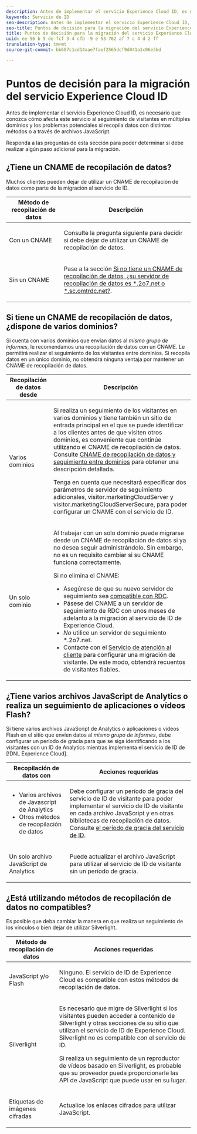 ```yaml
---
description: Antes de implementar el servicio Experience Cloud ID, es necesario que conozca cómo afecta este servicio al seguimiento de visitantes en múltiples dominios y los problemas potenciales si recopila datos con distintos métodos o a través de archivos JavaScript.
keywords: Servicio de ID
seo-description: Antes de implementar el servicio Experience Cloud ID, es necesario que conozca cómo afecta este servicio al seguimiento de visitantes en múltiples dominios y los problemas potenciales si recopila datos con distintos métodos o a través de archivos JavaScript.
seo-title: Puntos de decisión para la migración del servicio Experience Cloud ID
title: Puntos de decisión para la migración del servicio Experience Cloud ID
uuid: ee 56 b 5 de-fcf 3-4 cfb -9 e 53-762 af 7 c 4 d 2 ff
translation-type: tm+mt
source-git-commit: bb687c1cd14aae7faef2565dcf9d041a1c06e3bd

---
```



# Puntos de decisión para la migración del servicio Experience Cloud ID

Antes de implementar el servicio Experience Cloud ID, es necesario que conozca cómo afecta este servicio al seguimiento de visitantes en múltiples dominios y los problemas potenciales si recopila datos con distintos métodos o a través de archivos JavaScript.

Responda a las preguntas de esta sección para poder determinar si debe realizar algún paso adicional para la migración.

## ¿Tiene un CNAME de recopilación de datos?

Muchos clientes pueden dejar de utilizar un CNAME de recopilación de datos como parte de la migración al servicio de ID.

<table id="table_13F7C1E3D64D4F86B0149C9D3B54AADD"> 
 <thead> 
  <tr> 
   <th colname="col1" class="entry"> Método de recopilación de datos </th> 
   <th colname="col2" class="entry"> Descripción </th> 
  </tr> 
 </thead>
 <tbody> 
  <tr> 
   <td colname="col1"> <p>Con un CNAME </p> </td> 
   <td colname="col2"> <p>Consulte la pregunta siguiente para decidir si debe dejar de utilizar un CNAME de recopilación de datos. </p> </td> 
  </tr> 
  <tr> 
   <td colname="col1"> <p>Sin un CNAME </p> </td> 
   <td colname="col2"> <p>Pase a la sección <a href="../../mcvid-reference/mcvid-analytics-reference/mcvid-migration-decisions.md#section-34dabde7780e4a339f134c0ca7768961" format="dita" scope="local">Si no tiene un CNAME de recopilación de datos, ¿su servidor de recopilación de datos es *.2o7.net o *.sc.omtrdc.net?</a>. </p> </td> 
  </tr> 
 </tbody> 
</table>

## Si tiene un CNAME de recopilación de datos, ¿dispone de varios dominios?

Si cuenta con varios dominios que envían datos al *mismo grupo de informes*, le recomendamos una recopilación de datos con un CNAME. Le permitirá realizar el seguimiento de los visitantes entre dominios. Si recopila datos en un único dominio, no obtendrá ninguna ventaja por mantener un CNAME de recopilación de datos.

<table id="table_D132BCA243E54657AEC930559343FDD3"> 
 <thead> 
  <tr> 
   <th colname="col1" class="entry"> Recopilación de datos desde </th> 
   <th colname="col2" class="entry"> Descripción </th> 
  </tr> 
 </thead>
 <tbody> 
  <tr> 
   <td colname="col1"> <p>Varios dominios </p> </td> 
   <td colname="col2"> <p>Si realiza un seguimiento de los visitantes en varios dominios y tiene también un sitio de entrada principal en el que se puede identificar a los clientes antes de que visiten otros dominios, es conveniente que continúe utilizando el CNAME de recopilación de datos. Consulte <a href="../../mcvid-reference/mcvid-analytics-reference/mcvid-cname.md#concept-4df91f8a30ad4ec7a01eb943d579cc9d" format="dita" scope="local">CNAME de recopilación de datos y seguimiento entre dominios</a> para obtener una descripción detallada. </p> <p>Tenga en cuenta que necesitará especificar dos parámetros de servidor de seguimiento adicionales, <span class="codeph">visitor.marketingCloudServer</span> y <span class="codeph">visitor.marketingCloudServerSecure</span>, para poder configurar un CNAME con el servicio de ID. </p> </td> 
  </tr> 
  <tr> 
   <td colname="col1"> <p>Un solo dominio </p> </td> 
   <td colname="col2"> <p>Al trabajar con un solo dominio puede migrarse desde un CNAME de recopilación de datos si ya no desea seguir administrándolo. Sin embargo, no es un requisito cambiar si su CNAME funciona correctamente. </p> <p>Si no elimina el CNAME: </p> 
    <ul id="ul_12CDECEFC7BB41A18895B507CAA42315"> 
     <li id="li_32E2CD3E58454E20A642BADE507AE86E">Asegúrese de que su nuevo servidor de seguimiento sea <a href="https://marketing.adobe.com/resources/help/en_US/whitepapers/rdc/" format="https" scope="external">compatible con RDC</a>. </li> 
     <li id="li_865BB6DAA3594EBBAB688E73C8343762">Pásese del CNAME a un servidor de seguimiento de RDC con unos meses de adelanto a la migración al servicio de ID de <span class="keyword">Experience Cloud</span>. </li> 
     <li id="li_284A015177554C848C8648DC5BBAA365"> <i>No</i> utilice un servidor de seguimiento <span class="codeph">*.2o7.net</span>. </li> 
     <li id="li_B1ABF03DC46C42059F61542CDE0FE5A1">Contacte con el <a href="https://helpx.adobe.com/marketing-cloud/contact-support.html" format="https" scope="external">Servicio de atención al cliente</a> para configurar una migración de visitante. De este modo, obtendrá recuentos de visitantes fiables. </li> 
    </ul> </td> 
  </tr> 
 </tbody> 
</table>

## ¿Tiene varios archivos JavaScript de Analytics o realiza un seguimiento de aplicaciones o vídeos Flash?

Si tiene varios archivos JavaScript de Analytics o aplicaciones o vídeos Flash en el sitio que envíen datos al *mismo grupo de informes*, debe configurar un período de gracia para que se siga identificando a los visitantes con un ID de Analytics mientras implementa el servicio de ID de [!DNL Experience Cloud].

<table id="table_8A4EA063AF4345B69BC98537E2E702BA"> 
 <thead> 
  <tr> 
   <th colname="col1" class="entry"> Recopilación de datos con </th> 
   <th colname="col2" class="entry"> Acciones requeridas </th> 
  </tr> 
 </thead>
 <tbody> 
  <tr> 
   <td colname="col1"> 
    <ul id="ul_910DD99E074E49C6907F86426EFA5BF2"> 
     <li id="li_4366CC8EB7A54A959568E3761ABBBF23">Varios archivos de Javascript de Analytics </li> 
     <li id="li_B8A8132019EA48088E4F37E36F153D76">Otros métodos de recopilación de datos </li> 
    </ul> </td> 
   <td colname="col2"> <p>Debe configurar un período de gracia del servicio de ID de visitante para poder implementar el servicio de ID de visitante en cada archivo JavaScript y en otras bibliotecas de recopilación de datos. Consulte <a href="../../mcvid-reference/mcvid-analytics-reference/mcvid-grace-period.md" format="dita" scope="local"> el período de gracia del servicio de ID</a>. </p> </td> 
  </tr> 
  <tr> 
   <td colname="col1"> <p>Un solo archivo JavaScript de Analytics </p> </td> 
   <td colname="col2"> <p>Puede actualizar el archivo JavaScript para utilizar el servicio de ID de visitante sin un período de gracia. </p> </td> 
  </tr> 
 </tbody> 
</table>

## ¿Está utilizando métodos de recopilación de datos no compatibles?

Es posible que deba cambiar la manera en que realiza un seguimiento de los vínculos o bien dejar de utilizar Silverlight.

<table id="table_A72AEB92F48345DD83F136B9989F4EF9"> 
 <thead> 
  <tr> 
   <th colname="col1" class="entry"> Método de recopilación de datos </th> 
   <th colname="col2" class="entry"> Acciones requeridas </th> 
  </tr> 
 </thead>
 <tbody> 
  <tr> 
   <td colname="col1"> <p>JavaScript y/o Flash </p> </td> 
   <td colname="col2"> <p>Ninguno. El servicio de ID de <span class="keyword">Experience Cloud</span> es compatible con estos métodos de recopilación de datos. </p> </td> 
  </tr> 
  <tr> 
   <td colname="col1"> <p>Silverlight </p> </td> 
   <td colname="col2"> <p>Es necesario que migre de Silverlight si los visitantes pueden acceder a contenido de Silverlight y otras secciones de su sitio que utilizan el servicio de ID de <span class="keyword">Experience Cloud</span>. Silverlight no es compatible con el servicio de ID. </p> <p> Si realiza un seguimiento de un reproductor de vídeos basado en Silverlight, es probable que su proveedor pueda proporcionarle las API de JavaScript que puede usar en su lugar. </p> </td> 
  </tr> 
  <tr> 
   <td colname="col1"> <p>Etiquetas de imágenes cifradas </p> </td> 
   <td colname="col2"> <p>Actualice los enlaces cifrados para utilizar JavaScript. </p> </td> 
  </tr> 
 </tbody> 
</table>

